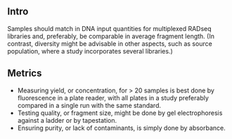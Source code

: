 ## Intro
Samples should match in DNA input quantities for multiplexed RADseq libraries and, preferably, be comparable in average fragment length. (In contrast, diversity might be advisable in other aspects, such as source population, where a study incorporates several libraries.)

## Metrics

- Measuring yield, or concentration, for > 20 samples is best done by fluorescence in a plate reader, with all plates in a study preferably compared in a single run with the same standard.
- Testing quality, or fragment size, might be done by gel electrophoresis against a ladder or by tapestation.
- Ensuring purity, or lack of contaminants, is simply done by absorbance.
